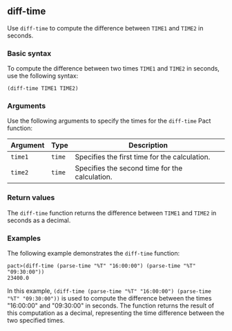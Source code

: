 ## diff-time
Use `diff-time` to compute the difference between `TIME1` and `TIME2` in seconds.

### Basic syntax

To compute the difference between two times `TIME1` and `TIME2` in seconds, use the following syntax:

`(diff-time TIME1 TIME2)`

### Arguments

Use the following arguments to specify the times for the `diff-time` Pact function:

| Argument | Type | Description                                   |
|----------|------|-----------------------------------------------|
| `time1`    | `time` | Specifies the first time for the calculation.|
| `time2`    | `time` | Specifies the second time for the calculation.|

### Return values

The `diff-time` function returns the difference between `TIME1` and `TIME2` in seconds as a decimal.

### Examples

The following example demonstrates the `diff-time` function:

```pact
pact>(diff-time (parse-time "%T" "16:00:00") (parse-time "%T" "09:30:00"))
23400.0
```

In this example, `(diff-time (parse-time "%T" "16:00:00") (parse-time "%T" "09:30:00"))` is used to compute the difference between the times "16:00:00" and "09:30:00" in seconds. The function returns the result of this computation as a decimal, representing the time difference between the two specified times.
